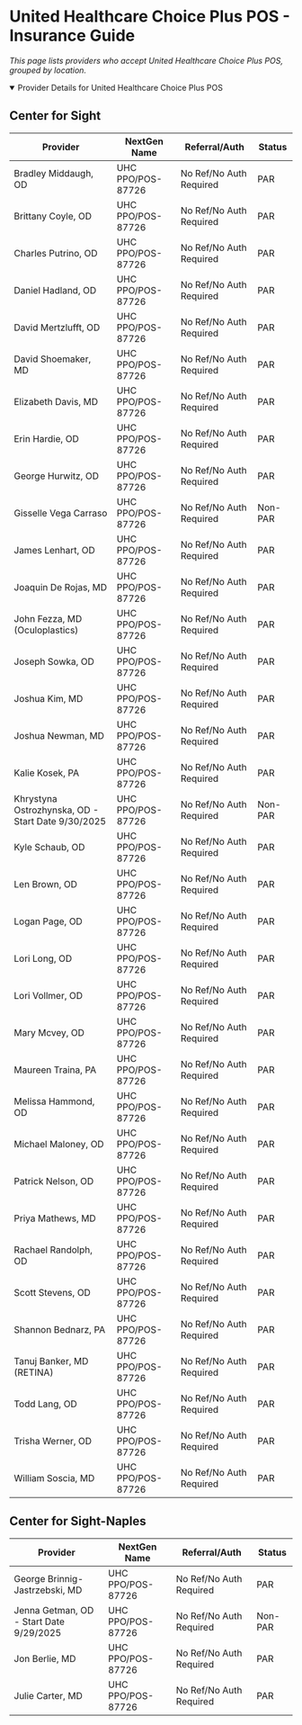 # United Healthcare Choice Plus POS - Insurance Guide

*This page lists providers who accept United Healthcare Choice Plus POS, grouped by location.*

<details open><summary>Provider Details for United Healthcare Choice Plus POS</summary>

## Center for Sight

| Provider | NextGen Name | Referral/Auth | Status |
|----------|-------------|--------------|--------|
| Bradley Middaugh, OD | UHC PPO/POS-87726 | No Ref/No Auth Required | PAR |
| Brittany Coyle, OD | UHC PPO/POS-87726 | No Ref/No Auth Required | PAR |
| Charles Putrino, OD | UHC PPO/POS-87726 | No Ref/No Auth Required | PAR |
| Daniel Hadland, OD | UHC PPO/POS-87726 | No Ref/No Auth Required | PAR |
| David Mertzlufft, OD | UHC PPO/POS-87726 | No Ref/No Auth Required | PAR |
| David Shoemaker, MD | UHC PPO/POS-87726 | No Ref/No Auth Required | PAR |
| Elizabeth Davis, MD | UHC PPO/POS-87726 | No Ref/No Auth Required | PAR |
| Erin Hardie, OD | UHC PPO/POS-87726 | No Ref/No Auth Required | PAR |
| George Hurwitz, OD | UHC PPO/POS-87726 | No Ref/No Auth Required | PAR |
| Gisselle Vega Carraso | UHC PPO/POS-87726 | No Ref/No Auth Required | Non-PAR |
| James Lenhart, OD | UHC PPO/POS-87726 | No Ref/No Auth Required | PAR |
| Joaquin De Rojas, MD | UHC PPO/POS-87726 | No Ref/No Auth Required | PAR |
| John Fezza, MD (Oculoplastics) | UHC PPO/POS-87726 | No Ref/No Auth Required | PAR |
| Joseph Sowka, OD | UHC PPO/POS-87726 | No Ref/No Auth Required | PAR |
| Joshua Kim, MD | UHC PPO/POS-87726 | No Ref/No Auth Required | PAR |
| Joshua Newman, MD | UHC PPO/POS-87726 | No Ref/No Auth Required | PAR |
| Kalie Kosek, PA | UHC PPO/POS-87726 | No Ref/No Auth Required | PAR |
| Khrystyna Ostrozhynska, OD - Start Date 9/30/2025 | UHC PPO/POS-87726 | No Ref/No Auth Required | Non-PAR |
| Kyle Schaub, OD | UHC PPO/POS-87726 | No Ref/No Auth Required | PAR |
| Len Brown, OD | UHC PPO/POS-87726 | No Ref/No Auth Required | PAR |
| Logan Page, OD | UHC PPO/POS-87726 | No Ref/No Auth Required | PAR |
| Lori Long, OD | UHC PPO/POS-87726 | No Ref/No Auth Required | PAR |
| Lori Vollmer, OD | UHC PPO/POS-87726 | No Ref/No Auth Required | PAR |
| Mary Mcvey, OD | UHC PPO/POS-87726 | No Ref/No Auth Required | PAR |
| Maureen Traina, PA | UHC PPO/POS-87726 | No Ref/No Auth Required | PAR |
| Melissa Hammond, OD | UHC PPO/POS-87726 | No Ref/No Auth Required | PAR |
| Michael Maloney, OD | UHC PPO/POS-87726 | No Ref/No Auth Required | PAR |
| Patrick Nelson, OD | UHC PPO/POS-87726 | No Ref/No Auth Required | PAR |
| Priya Mathews, MD | UHC PPO/POS-87726 | No Ref/No Auth Required | PAR |
| Rachael Randolph, OD | UHC PPO/POS-87726 | No Ref/No Auth Required | PAR |
| Scott Stevens, OD | UHC PPO/POS-87726 | No Ref/No Auth Required | PAR |
| Shannon Bednarz, PA | UHC PPO/POS-87726 | No Ref/No Auth Required | PAR |
| Tanuj Banker, MD (RETINA) | UHC PPO/POS-87726 | No Ref/No Auth Required | PAR |
| Todd Lang, OD | UHC PPO/POS-87726 | No Ref/No Auth Required | PAR |
| Trisha Werner, OD | UHC PPO/POS-87726 | No Ref/No Auth Required | PAR |
| William Soscia, MD | UHC PPO/POS-87726 | No Ref/No Auth Required | PAR |

## Center for Sight-Naples

| Provider | NextGen Name | Referral/Auth | Status |
|----------|-------------|--------------|--------|
| George Brinnig-Jastrzebski, MD | UHC PPO/POS-87726 | No Ref/No Auth Required | PAR |
| Jenna Getman, OD - Start Date 9/29/2025 | UHC PPO/POS-87726 | No Ref/No Auth Required | Non-PAR |
| Jon Berlie, MD | UHC PPO/POS-87726 | No Ref/No Auth Required | PAR |
| Julie Carter, MD | UHC PPO/POS-87726 | No Ref/No Auth Required | PAR |

</details>

